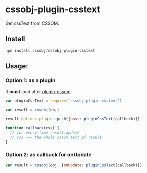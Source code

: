 # cssobj-plugin-csstext

Get cssText from CSSOM.

## Install

``` javascript
npm install cssobj/cssobj-plugin-csstext
```

## Usage:

### Option 1: as a plugin

It **must** load after [plugin-cssom](https://github.com/cssobj/cssobj-plugin-cssom).

``` javascript
var pluginCssText = require('cssobj-plugin-csstext')

var result = cssobj(obj)

result.options.plugins.push({post: pluginCssText(callback)})

function callback(css) {
  // for every time result.update
  // css === the whole cssom text of result
}
```

### Option 2: as callback for onUpdate

``` javascript
var result = cssobj(obj, {onUpdate: pluginCssText(callback)})
```


